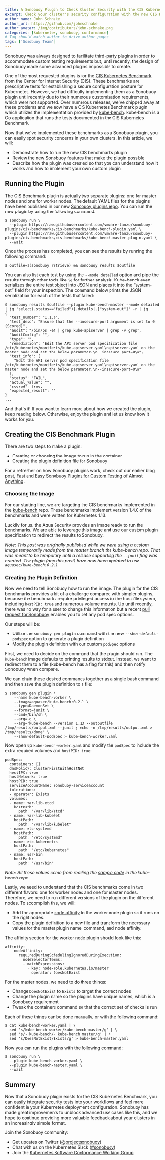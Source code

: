 ```yaml
---
title: A Sonobuoy Plugin to Check Cluster Security with the CIS Kubernetes Benchmark
excerpt: Check your cluster's security configuration with the new CIS Kubernetes Benchmark plugin.
author_name: John Schnake
author_url: https://github.com/johnschnake
author_avatar: /img/contributors/john-schnake.png
categories: [kubernetes, sonobuoy, conformance]
# Tag should match author to drive author pages
tags: ['Sonobuoy Team']
---
```


Sonobuoy was always designed to facilitate third-party plugins in order to accommodate custom testing requirements but, until recently, the design of Sonobuoy made some advanced plugins impossible to create.

One of the most requested plugins is for the [CIS Kubernetes Benchmark](https://www.cisecurity.org/benchmark/kubernetes/) from the Center for Internet Security (CIS). These benchmarks are prescriptive tests for establishing a secure configuration posture for Kubernetes. However, we had difficulty implementing them as a Sonobuoy plugin until recently due to their numerous customization requirements, which were not supported. Over numerous releases, we've chipped away at these problems and we now have a CIS Kubernetes Benchmark plugin which utilizes the implementation provided by [kube-bench](https://github.com/aquasecurity/kube-bench). kube-bench is a Go application that runs the tests documented in the CIS Kubernetes Benchmark.

Now that we’ve implemented these benchmarks as a Sonobuoy plugin, you can easily spot security concerns in your own clusters. In this article, we will:

- Demonstrate how to run the new CIS benchmarks plugin
- Review the new Sonobuoy features that make the plugin possible
- Describe how the plugin was created so that you can understand how it works and how to implement your own custom plugin

## Running the Plugin

The CIS Benchmark plugin is actually two separate plugins: one for master nodes and one for worker nodes. The default YAML files for the plugins have been published in our new [Sonobuoy plugins repo](https://github.com/vmware-tanzu/sonobuoy-plugins). You can run the new plugin by using the following command:

```
$ sonobuoy run \
  --plugin https://raw.githubusercontent.com/vmware-tanzu/sonobuoy-plugins/cis-benchmarks/cis-benchmarks/kube-bench-plugin.yaml \
  --plugin https://raw.githubusercontent.com/vmware-tanzu/sonobuoy-plugins/cis-benchmarks/cis-benchmarks/kube-bench-master-plugin.yaml \
  --wait
```

Once the process has completed, you can see the results by running the following command:

```
$ outfile=$(sonobuoy retrieve) && sonobuoy results $outfile
```

You can also list each test by using the `--mode detailed` option and pipe the results through other tools like `jq` for further analysis. Kube-bench even serializes the entire test object into JSON and places it into the “system-out” field for your inspection. The command below prints the JSON serialization for each of the tests that failed:

```
$ sonobuoy results $outfile --plugin kube-bench-master --mode detailed | jq 'select(.status=="failed")|.details|.["system-out"]' -r | jq
{
  "test_number": "1.1.6",
  "test_desc": "Ensure that the --insecure-port argument is set to 0 (Scored)",
  "audit": "/bin/ps -ef | grep kube-apiserver | grep -v grep",
  "AuditConfig": "",
  "type": "",
  "remediation": "Edit the API server pod specification file /etc/kubernetes/manifests/kube-apiserver.yaml\napiserver.yaml on the master node and set the below parameter.\n--insecure-port=0\n",
  "test_info": [
    "Edit the API server pod specification file /etc/kubernetes/manifests/kube-apiserver.yaml\napiserver.yaml on the master node and set the below parameter.\n--insecure-port=0\n"
  ],
  "status": "FAIL",
  "actual_value": "",
  "scored": true,
  "expected_result": ""
}
...
```

And that's it! If you want to learn more about how we created the plugin, keep reading below. Otherwise, enjoy the plugin and let us know how it works for you.

## Creating the CIS Benchmark Plugin

There are two steps to make a plugin:

- Creating or choosing the image to run in the container
- Creating the plugin definition file for Sonobuoy

For a refresher on how Sonobuoy plugins work, check out our earlier blog post, [Fast and Easy Sonobuoy Plugins for Custom Testing of Almost Anything](https://blogs.vmware.com/cloudnative/2019/04/30/sonobuoy-plugins-custom-testing/).

### Choosing the Image

For our starting line, we are targeting the CIS benchmarks implemented in the [kube-bench](https://github.com/aquasecurity/kube-bench) repo. These benchmarks implement version 1.4.0 of the benchmarks and were written for Kubernetes 1.13.

Luckily for us, the Aqua Security provides an image ready to run the benchmarks. We are able to leverage this image and use our custom plugin specification to redirect the results to Sonobuoy.

_Note: This post was originally published while we were using a custom image temporarily made from the master branch the kube-bench repo. That was meant to be temporary until a release supporting the `--junit` flag was created. The plugin (and this post) have now been updated to use `aquasec/kube-bench:0.2.1`_

### Creating the Plugin Definition

Now we need to tell Sonobuoy how to run the image. The plugin for the CIS benchmarks provides a bit of a challenge compared with simpler plugins, because the benchmarks require privileged access to the host file system, including `hostPID: true` and numerous volume mounts. Up until recently, there was no way for a user to change this information but a recent [pull request for Sonobuoy](https://github.com/vmware-tanzu/sonobuoy/pull/837) enables you to set any pod spec options.

Our steps will be:

- Utilize the `sonobuoy gen plugin` command with the new `--show-default-podspec` option to generate a plugin definition
- Modify the plugin definition with our custom `podSpec` options

First, we need to decide on the command that the plugin should run. The `kube-bench` image defaults to printing results to stdout. Instead, we want to redirect them to a file (kube-bench has a flag for this) and then notify Sonobuoy when complete. 

We can chain these desired commands together as a single bash command and then save the plugin definition to a file:

```
$ sonobuoy gen plugin \
    --name kube-bench-worker \
    --image=aquasec/kube-bench:0.2.1 \
    --type=DaemonSet \
    --format=junit \
    --cmd=/bin/sh \
    --arg=-c \
    --arg="kube-bench --version 1.13 --outputfile /tmp/results/output.xml --junit ; echo -n /tmp/results/output.xml > /tmp/results/done" \
    --show-default-podspec > kube-bench-worker.yaml
```

Now open up `kube-bench-worker.yaml` and modify the `podSpec` to include the extra required volumes and `hostPID: true`:

```
podSpec:
  containers: []
  dnsPolicy: ClusterFirstWithHostNet
  hostIPC: true
  hostNetwork: true
  hostPID: true
  serviceAccountName: sonobuoy-serviceaccount
  tolerations:
  - operator: Exists
  volumes:
  - name: var-lib-etcd
    hostPath:
      path: "/var/lib/etcd"
  - name: var-lib-kubelet
    hostPath:
      path: "/var/lib/kubelet"
  - name: etc-systemd
    hostPath:
      path: "/etc/systemd"
  - name: etc-kubernetes
    hostPath:
      path: "/etc/kubernetes"
  - name: usr-bin
    hostPath:
      path: "/usr/bin"
```

_Note: All these values came from reading the [sample code](https://github.com/aquasecurity/kube-bench/blob/master/job.yaml) in the kube-bench repo._

Lastly, we need to understand that the CIS benchmarks come in two different flavors: one for worker nodes and one for master nodes. Therefore, we need to run different versions of the plugin on the different nodes. To accomplish this, we will:

- Add the appropriate [node affinity](https://kubernetes.io/docs/concepts/configuration/assign-pod-node/#affinity-and-anti-affinity) to the worker node plugin so it runs on the right nodes.
- Copy the plugin definition to a new file and transform the necessary values for the master plugin name, command, and node affinity.

The affinity section for the worker node plugin should look like this:

```
affinity:
    nodeAffinity: 
      requiredDuringSchedulingIgnoredDuringExecution: 
        nodeSelectorTerms:
        - matchExpressions:
          - key: node-role.kubernetes.io/master
            operator: DoesNotExist
```

For the master nodes, we need to do three things:

- Change `DoesNotExist` to `Exists` to target the correct nodes
- Change the plugin name so the plugins have unique names, which is a Sonobuoy requirement
- Tweak the containers command so that the correct set of checks is run

Each of these things can be done manually, or with the following command:

```
$ cat kube-bench-worker.yaml | \
  sed 's/kube-bench-worker/kube-bench-master/g' | \
  sed 's/- kube-bench/- kube-bench master/g' | \
  sed 's/DoesNotExist/Exists/g' > kube-bench-master.yaml
```

Now you can run the plugins with the following command:

```
$ sonobuoy run \
  --plugin kube-bench-worker.yaml \
  --plugin kube-bench-master.yaml \
  --wait
```

## Summary

Now that a Sonobuoy plugin exists for the CIS Kubernetes Benchmark, you can easily integrate security tests into your workflows and feel more confident in your Kubernetes deployment configuration. Sonobuoy has made great improvements to unblock advanced use cases like this, and we hope to continue providing more valuable feedback about your clusters in an increasingly simple format.



Join the Sonobuoy community:

- Get updates on Twitter ([@projectsonobuoy](https://twitter.com/projectsonobuoy))
- Chat with us on the Kubernetes Slack ([#sonobuoy](https://kubernetes.slack.com/messages/sonobuoy))
- Join the [Kubernetes Software Conformance Working Group](https://github.com/cncf/k8s-conformance)

